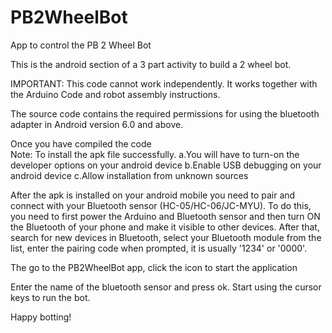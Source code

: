 # PB2WheelBot
App to control the PB 2 Wheel Bot

This is the android section of a 3 part activity to build a 2 wheel bot. 

IMPORTANT: This code cannot work independently. It works together with the Arduino Code and robot assembly instructions.

The source code contains the required permissions for using the bluetooth adapter in Android version 6.0 and above. 

Once you have compiled the code  
Note: To install the apk file successfully. 
a.You will have to turn-on the developer options on your android device
b.Enable USB debugging on your android device
c.Allow installation from unknown sources 

After the apk is installed on your android mobile you need to pair and connect with your Bluetooth sensor (HC-05/HC-06/JC-MYU). 
To do this, you need to first power the Arduino and Bluetooth sensor and then turn ON the Bluetooth of your phone and make it visible to other devices. 
After that, search for new devices in Bluetooth, select your Bluetooth module from the list, enter the pairing code when prompted, it is usually '1234'  or '0000'.

The go to the PB2WheelBot app, click the icon to start the application

Enter the name of the bluetooth sensor and press ok. 
Start using the cursor keys to run the bot. 

Happy botting!
